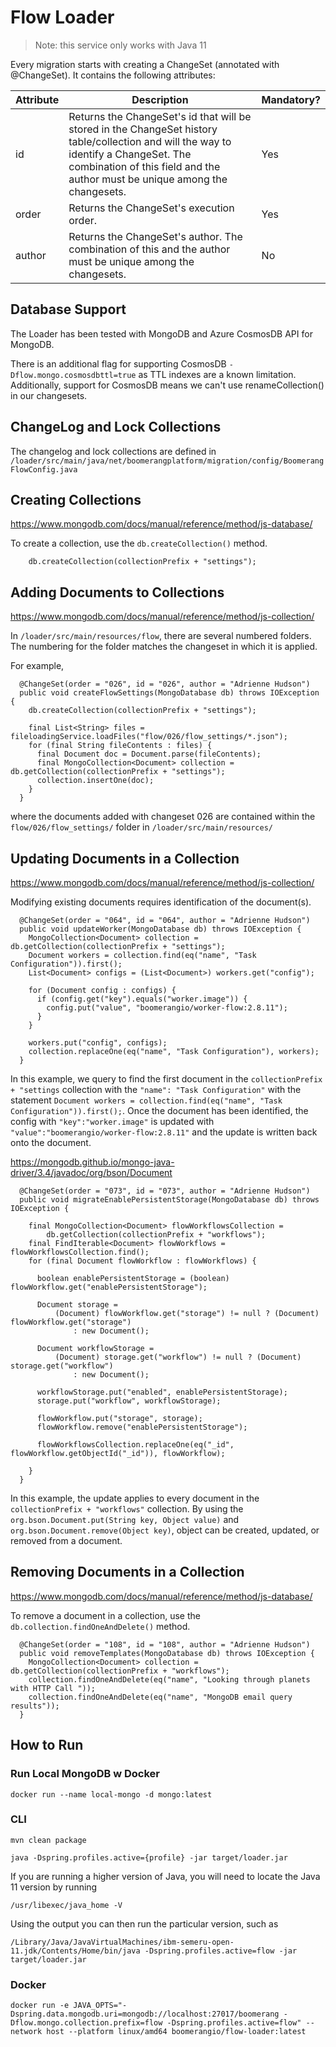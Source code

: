 # Flow Loader

> Note: this service only works with Java 11

Every migration starts with creating a ChangeSet (annotated with @ChangeSet). It contains the following attributes:


|Attribute|  Description| Mandatory? |
|--|--|--|
| id | Returns the ChangeSet's id that will be stored in the ChangeSet history table/collection and will the way to identify a ChangeSet. The combination of this field and the author must be unique among the changesets. |Yes |
| order |   Returns the ChangeSet's execution order.|Yes |
| author | Returns the ChangeSet's author. The combination of this and the author must be unique among the changesets. |No |

## Database Support

The Loader has been tested with MongoDB and Azure CosmosDB API for MongoDB.

There is an additional flag for supporting CosmosDB `-Dflow.mongo.cosmosdbttl=true` as TTL indexes are a known limitation. Additionally, support for CosmosDB means we can't use renameCollection() in our changesets. 

## ChangeLog and Lock Collections

The changelog and lock collections are defined in `/loader/src/main/java/net/boomerangplatform/migration/config/BoomerangFlowConfig.java`


## Creating Collections

https://www.mongodb.com/docs/manual/reference/method/js-database/

To create a collection, use the `db.createCollection()` method. 

```
    db.createCollection(collectionPrefix + "settings");
```

## Adding Documents to Collections
https://www.mongodb.com/docs/manual/reference/method/js-collection/

In `/loader/src/main/resources/flow`, there are several numbered folders. The numbering for the folder matches the changeset in which it is applied. 
 
For example,

```
  @ChangeSet(order = "026", id = "026", author = "Adrienne Hudson")
  public void createFlowSettings(MongoDatabase db) throws IOException {
    db.createCollection(collectionPrefix + "settings");

    final List<String> files = fileloadingService.loadFiles("flow/026/flow_settings/*.json");
    for (final String fileContents : files) {
      final Document doc = Document.parse(fileContents);
      final MongoCollection<Document> collection = db.getCollection(collectionPrefix + "settings");
      collection.insertOne(doc);
    }
  }
```
where the documents added with changeset 026 are contained within the `flow/026/flow_settings/` folder in `/loader/src/main/resources/`


## Updating Documents in a Collection
https://www.mongodb.com/docs/manual/reference/method/js-collection/

Modifying existing documents requires identification of the document(s). 

```
  @ChangeSet(order = "064", id = "064", author = "Adrienne Hudson")
  public void updateWorker(MongoDatabase db) throws IOException {
    MongoCollection<Document> collection = db.getCollection(collectionPrefix + "settings");
    Document workers = collection.find(eq("name", "Task Configuration")).first();
    List<Document> configs = (List<Document>) workers.get("config");

    for (Document config : configs) {
      if (config.get("key").equals("worker.image")) {
        config.put("value", "boomerangio/worker-flow:2.8.11");
      }
    }

    workers.put("config", configs);
    collection.replaceOne(eq("name", "Task Configuration"), workers);
  }
```
In this example, we query to find the first document in the `collectionPrefix + "settings` collection with the `"name": "Task Configuration"` with the statement `Document workers = collection.find(eq("name", "Task Configuration")).first();`. Once the document has been identified, the config with `"key":"worker.image"` is updated with `"value":"boomerangio/worker-flow:2.8.11"`
and the update is written back onto the document. 

https://mongodb.github.io/mongo-java-driver/3.4/javadoc/org/bson/Document

```
  @ChangeSet(order = "073", id = "073", author = "Adrienne Hudson")
  public void migrateEnablePersistentStorage(MongoDatabase db) throws IOException {

    final MongoCollection<Document> flowWorkflowsCollection =
        db.getCollection(collectionPrefix + "workflows");
    final FindIterable<Document> flowWorkflows = flowWorkflowsCollection.find();
    for (final Document flowWorkflow : flowWorkflows) {

      boolean enablePersistentStorage = (boolean) flowWorkflow.get("enablePersistentStorage");

      Document storage =
          (Document) flowWorkflow.get("storage") != null ? (Document) flowWorkflow.get("storage")
              : new Document();

      Document workflowStorage =
          (Document) storage.get("workflow") != null ? (Document) storage.get("workflow")
              : new Document();

      workflowStorage.put("enabled", enablePersistentStorage);
      storage.put("workflow", workflowStorage);

      flowWorkflow.put("storage", storage);
      flowWorkflow.remove("enablePersistentStorage");

      flowWorkflowsCollection.replaceOne(eq("_id", flowWorkflow.getObjectId("_id")), flowWorkflow);

    }
  }
  ```
  In this example, the update applies to every document in the `collectionPrefix + "workflows"` collection. By using the `org.bson.Document.put(String key, Object value)` and `org.bson.Document.remove(Object key)`, object can be created, updated, or removed from a document.  

## Removing Documents in a Collection
https://www.mongodb.com/docs/manual/reference/method/js-database/

To remove a document in a collection, use the `db.collection.findOneAndDelete()` method. 

```
  @ChangeSet(order = "108", id = "108", author = "Adrienne Hudson")
  public void removeTemplates(MongoDatabase db) throws IOException {
    MongoCollection<Document> collection = db.getCollection(collectionPrefix + "workflows");
    collection.findOneAndDelete(eq("name", "Looking through planets with HTTP Call "));
    collection.findOneAndDelete(eq("name", "MongoDB email query results"));
  }
```

## How to Run

### Run Local MongoDB w Docker

```
docker run --name local-mongo -d mongo:latest
```

### CLI

```
mvn clean package

java -Dspring.profiles.active={profile} -jar target/loader.jar
```

If you are running a higher version of Java, you will need to locate the Java 11 version by running

```
/usr/libexec/java_home -V
```

Using the output you can then run the particular version, such as

```
/Library/Java/JavaVirtualMachines/ibm-semeru-open-11.jdk/Contents/Home/bin/java -Dspring.profiles.active=flow -jar target/loader.jar
```

### Docker

```
docker run -e JAVA_OPTS="-Dspring.data.mongodb.uri=mongodb://localhost:27017/boomerang -Dflow.mongo.collection.prefix=flow -Dspring.profiles.active=flow" --network host --platform linux/amd64 boomerangio/flow-loader:latest
```
